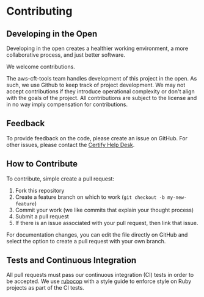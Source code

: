 # Contributing

## Developing in the Open

Developing in the open creates a healthier working environment, a more collaborative process,
and just better software.

We welcome contributions.

The aws-cft-tools team handles development of this project in the open. As such, we use Github
to keep track of project development. We may not accept contributions if they introduce operational
complexity or don't align with the goals of the project. All contributions are subject to the license and in no way imply compensation for contributions.

## Feedback

To provide feedback on the code, please create an issue on GitHub. For other issues, please contact
the [Certify Help Desk](mailto:help@certify.sba.gov).

## How to Contribute

To contribute, simple create a pull request:

1. Fork this repository
2. Create a feature branch on which to work (`git checkout -b my-new-feature`)
3. Commit your work (we like commits that explain your thought process)
4. Submit a pull request
5. If there is an issue associated with your pull request, then link that issue.

For documentation changes, you can edit the file directly on GitHub and select the option to create a pull
request with your own branch.

## Tests and Continuous Integration

All pull requests must pass our continuous integration (CI) tests in order to be accepted.
We use [rubocop](https://github.com/bbatsov/rubocop) with a style guide to enforce style on Ruby
projects as part of the CI tests.
